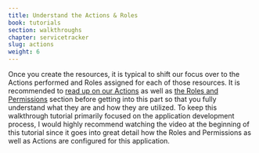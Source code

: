 ```yaml
---
title: Understand the Actions & Roles
book: tutorials
section: walkthroughs
chapter: servicetracker
slug: actions
weight: 6
---
```

Once you create the resources, it is typical to shift our focus over to the Actions performed and Roles assigned for each of those resources. It is recommended to [read up on our Actions](/userguide/actions/) as well as [the Roles and Permissions](/userguide/roles-and-permissions/) section before getting into this part so that you fully understand what they are and how they are utilized. To keep this walkthrough tutorial primarily focused on the application development process, I would highly recommend watching the video at the beginning of this tutorial since it goes into great detail how the Roles and Permissions as well as Actions are configured for this application.
